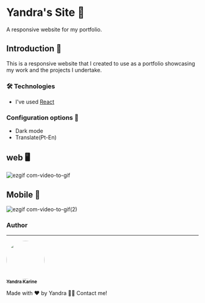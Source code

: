 # Yandra's Site 🔏
A responsive website for my portfolio.
## Introduction 📖
This is a responsive website that I created to use as a portfolio showcasing my work and the projects I undertake.

### 🛠 Technologies

- I've used [React](https://react.dev/)

### Configuration options :wrench:
- Dark mode
- Translate(Pt-En)

## web :desktop_computer:
![ezgif com-video-to-gif](https://github.com/yandrakarine/yandra-karine-site/assets/89264979/230df060-2cca-454e-8352-2fdf26662648)

## Mobile :iphone:
![ezgif com-video-to-gif(2)](https://github.com/yandrakarine/yandra-karine-site/assets/89264979/567b9593-3eef-4b5c-b9c0-5ead2dd87af0)

### Author

---

<a href="https://github.com/yandrakrine">
 <img style="border-radius: 50%;" src="https://github.com/yandrakarine.png" width="100px;" alt=""/>
 <br />
 <sub><b>Yandra Karine</b></sub>
</a>

Made with ❤️ by Yandra 👋🏽 Contact me!
